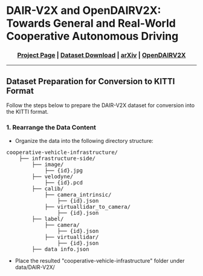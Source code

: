 # DAIR-V2X and OpenDAIRV2X: Towards General and Real-World Cooperative Autonomous Driving

<div align="center">
	<h3>
		<a href="https://thudair.baai.ac.cn/index">Project Page</a> |
		<a href="#dataset">Dataset Download</a> |
		<a href="https://arxiv.org/abs/2204.05575">arXiv</a> |
		<a href="https://github.com/AIR-THU/DAIR-V2X/">OpenDAIRV2X</a>
	</h3>
</div>

---

## Dataset Preparation for Conversion to KITTI Format

Follow the steps below to prepare the DAIR-V2X dataset for conversion into the KITTI format.

### 1. Rearrange the Data Content

- Organize the data into the following directory structure:

<pre>
cooperative-vehicle-infrastructure/
	├── infrastructure-side/
		├── image/
			├── {id}.jpg
		├── velodyne/
			├── {id}.pcd
		├── calib/
			├── camera_intrinsic/
				├── {id}.json
			├── virtuallidar_to_camera/
				├── {id}.json
		├── label/
			├── camera/
				├── {id}.json
			├── virtuallidar/
				├── {id}.json
		├── data_info.json
</pre>

- Place the resulted "cooperative-vehicle-infrastructure" folder under data/DAIR-V2X/
